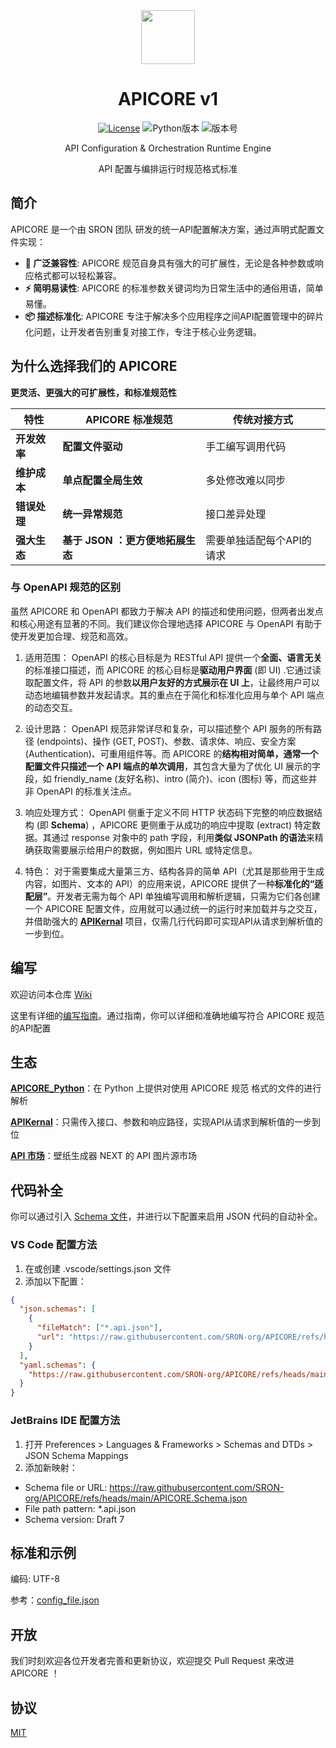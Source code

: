 <div align="center">

<image src="https://github.com/user-attachments/assets/3b85e1ef-35e3-4f95-bf5e-90ca7f8fae13" height="86"/>

# APICORE v1

[![License](https://img.shields.io/badge/License-MIT-blue.svg)](https://opensource.org/licenses/MIT)
![Python版本](https://img.shields.io/badge/Python-3.8%2B-brightgreen)
![版本号](https://img.shields.io/badge/Version-1.0.0-orange)

API Configuration & Orchestration Runtime Engine​

​​API 配置与编排运行时规范​格式标准

</div>

## 简介

APICORE 是一个由 SRON 团队 研发的​​统一API配置解决方案​​，通过声明式配置文件实现：

- **🔄 ​广泛兼容性**: APICORE 规范自身具有强大的可扩展性，无论是各种参数或响应格式都可以轻松兼容。
- **⚡ 简明易读性**: APICORE 的标准参数关键词均为日常生活中的通俗用语，简单易懂。
- **📦 ​​描述标准化​**: APICORE 专注于解决多个应用程序之间API配置管理中的碎片化问题，让开发者告别重复对接工作，专注于核心业务逻辑。

## 为什么选择我们的 APICORE

**更灵活、更强大的可扩展性，和标准规范性**

| 特性           | 	APICORE 标准规范                                    | 传统对接方式        | 
| -------------- | --------------------------------------- | ----------------------------------------- |
| **​​开发效率​​**       | **配置文件驱动**          | 手工编写调用代码                  |
| **维护成本​**       | **单点配置全局生效**           | 多处修改难以同步                    |
| **​​错误处理​**       | **统一异常规范**                | 接口差异处理                      |
| **强大生态**       | **基于 JSON ：更方便地拓展生态**                | 需要单独适配每个API的请求    |

### 与 OpenAPI 规范的区别
虽然 APICORE 和 OpenAPI 都致力于解决 API 的描述和使用问题，但两者出发点和核心用途有显著的不同。我们建议你合理地选择 APICORE 与 OpenAPI 有助于使开发更加合理、规范和高效。

1. 适用范围：
OpenAPI 的核心目标是为 RESTful API 提供一个**全面、语言无关**的标准接口描述，而 APICORE 的核心目标是**驱动用户界面** (即 UI) .它通过读取配置文件，将 API 的参数**以用户友好的方式展示在 UI 上**，让最终用户可以动态地编辑参数并发起请求。其的重点在于简化和标准化应用与单个 API 端点的动态交互。

2. 设计思路：
OpenAPI 规范非常详尽和复杂，可以描述整个 API 服务的所有路径 (endpoints)、操作 (GET, POST)、参数、请求体、响应、安全方案 (Authentication)、可重用组件等。而 APICORE 的**结构相对简单，通常一个配置文件只描述一个 API 端点的单次调用**，其包含大量为了优化 UI 展示的字段，如 friendly_name (友好名称)、intro (简介)、icon (图标) 等，而这些并非 OpenAPI 的标准关注点。

3. 响应处理方式：
OpenAPI 侧重于定义不同 HTTP 状态码下完整的响应数据结构 (即 **Schema**) ，APICORE 更侧重于从成功的响应中提取 (extract) 特定数据。其通过 response 对象中的 path 字段，利用**类似 JSONPath 的语法**来精确获取需要展示给用户的数据，例如图片 URL 或特定信息。

4. 特色：
对于需要集成大量第三方、结构各异的简单 API（尤其是那些用于生成内容，如图片、文本的 API）的应用来说，APICORE 提供了一种**标准化的“适配层”**。开发者无需为每个 API 单独编写调用和解析逻辑，只需为它们各创建一个 APICORE 配置文件，应用就可以通过统一的运行时来加载并与之交互，并借助强大的 [**APIKernal**](https://github.com/SRInternet/APIKernal) 项目，仅需几行代码即可实现API从请求到解析值的一步到位。

## 编写

欢迎访问本仓库 [Wiki](https://github.com/SRON-org/APICORE/wiki) 

这里有详细的[编写指南](https://github.com/SRON-org/APICORE/wiki/Create-a-New-APICORE-Configuration-File)。通过指南，你可以详细和准确地编写符合 APICORE 规范的API配置

## 生态

[**APICORE_Python**](https://github.com/SRON-org/APICORE_Python)：在 Python 上提供对使用 APICORE 规范 格式的文件的进行解析

[**APIKernal**](https://github.com/SRInternet/APIKernal)：只需传入接口、参数和响应路径，实现API从请求到解析值的一步到位

[**API 市场**](https://github.com/IntelliMarkets/Wallpaper_API_Index/)：壁纸生成器 NEXT 的 API 图片源市场

## 代码补全

你可以通过引入 [Schema 文件](https://raw.githubusercontent.com/SRON-org/APICORE/refs/heads/main/APICORE.Schema.json)，并进行以下配置来启用 JSON 代码的自动补全。

### VS Code 配置方法
1. 在或创建 .vscode/settings.json 文件
2. 添加以下配置：
```json
{
  "json.schemas": [
    {
      "fileMatch": ["*.api.json"],
      "url": "https://raw.githubusercontent.com/SRON-org/APICORE/refs/heads/main/APICORE.Schema.json"
    }
  ],
  "yaml.schemas": {
    "https://raw.githubusercontent.com/SRON-org/APICORE/refs/heads/main/APICORE.Schema.json": "*.api.yaml"
  }
}
```

### JetBrains IDE 配置方法
1. 打开 Preferences > Languages & Frameworks > Schemas and DTDs > JSON Schema Mappings
2. 添加新映射：
- Schema file or URL: https://raw.githubusercontent.com/SRON-org/APICORE/refs/heads/main/APICORE.Schema.json
- File path pattern: *.api.json
- Schema version: Draft 7

## 标准和示例

编码: UTF-8

参考：[config_file.json](https://github.com/SRON-org/APICORE_Python/blob/main/config_file.json)

## 开放

我们时刻欢迎各位开发者完善和更新协议，欢迎提交 Pull Request 来改进 APICORE ！

## 协议

[MIT](./LICENSE)

